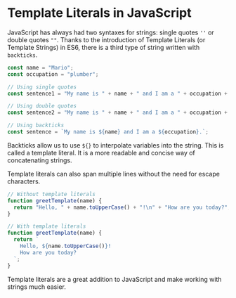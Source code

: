 # Template Literals in JavaScript

JavaScript has always had two syntaxes for strings: single quotes `''` or double quotes `""`. Thanks to the introduction of Template Literals (or Template Strings) in ES6, there is a third type of string written with `backticks`.

```js
const name = "Mario";
const occupation = "plumber";

// Using single quotes
const sentence1 = "My name is " + name + " and I am a " + occupation + ".";

// Using double quotes
const sentence2 = "My name is " + name + " and I am a " + occupation + ".";

// Using backticks
const sentence = `My name is ${name} and I am a ${occupation}.`;
```

Backticks allow us to use `${}` to interpolate variables into the string. This is called a template literal. It is a more readable and concise way of concatenating strings.

Template literals can also span multiple lines without the need for escape characters.

```js
// Without template literals
function greetTemplate(name) {
  return "Hello, " + name.toUpperCase() + "!\n" + "How are you today?";
}

// With template literals
function greetTemplate(name) {
  return `
    Hello, ${name.toUpperCase()}!
    How are you today?
  `;
}
```

Template literals are a great addition to JavaScript and make working with strings much easier.
